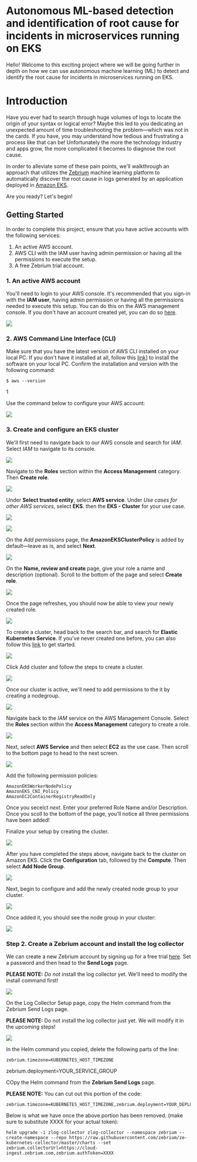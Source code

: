 # Autonomous ML-based detection and identification of root cause for incidents in microservices running on EKS

Hello! Welcome to this exciting project where we will be going further in depth on how we can use autonomous machine learning (ML) to detect and identify the root cause for incidents in microservices running on EKS.

# Introduction

Have you ever had to search through huge volumes of logs to locate the origin of your syntax or logical error? Maybe this led to you dedicating an unexpected amount of time troubleshooting the problem––which was not in the cards. If you have, you may understand how tedious and frustrating a process like that can be! Unfortunately the more the technology industry and apps grow, the more complicated it becomes to diagnose the root cause.

In order to alleviate some of these pain points, we'll walkthrough an approach that utilizes the [Zebrium](https://www.zebrium.com/) machine learning platform to automatically discover the root cause in logs generated by an application deployed in [Amazon EKS](https://aws.amazon.com/eks/).

Are you ready? Let's begin!

## Getting Started

In order to complete this project, ensure that you have active accounts with the following services:

1. An active AWS account.
2. AWS CLI with the IAM user having admin permission or having all the permissions to execute the setup.
3. A free Zebrium trial account.

### 1. An active AWS account

You'll need to login to your AWS console. It's recommended that you sign-in with the **IAM user**, having admin permission or having all the permissions needed to execute this setup. You can do this on the AWS management console. If you don't have an account created yet, you can do so [here](https://us-east-1.console.aws.amazon.com/console/home).

![](./images/1.png)

### 2. AWS Command Line Interface (CLI)

Make sure that you have the latest version of AWS CLI installed on your local PC. If you don't have it installed at all, follow this [link](https://docs.aws.amazon.com/cli/latest/userguide/install-cliv2.html)] to install the software on your local PC. Confirm the installation and version with the following command:

    $ aws --version

1[](./images/2.png)

Use the command below to configure your AWS account:

![](./images/3.png)

### 3. Create and configure an EKS cluster

We'll first need to navigate back to our AWS console and search for *IAM*. Select *IAM* to navigate to its console. 

![](./images/6.png)

Navigate to the **Roles** section within the **Access Management** category. Then **Create role**. 

![](./images/7.png)

Under **Select trusted entity**, select **AWS service**. Under *Use cases for other AWS services*, select **EKS**. then the **EKS - Cluster** for your use case.

![](./images/8.png)

![](./images/9.png)

On the *Add permissions* page, the **AmazonEKSClusterPolicy** is added by default––leave as is, and select **Next**.

![](./images/10.png)

On the **Name, review and create** page, give your role a name and description (optional). Scroll to the bottom of the page and select **Create role**.

![](./images/11.png)

Once the page refreshes, you should now be able to view your newly created role.

![](./images/12.png)

To create a cluster, head back to the search bar, and search for **Elastic Kubernetes Service**. If you've never created one before, you can also follow this [link](https://www.eksworkshop.com/030_eksctl/) to get started. 

![](./images/4.png)

Click Add cluster and follow the steps to create a cluster.

![](./images/5.png)

Once our cluster is active, we'll need to add permissions to the it by creating a nodegroup.

![](./images/13.png)

Navigate back to the *IAM* service on the AWS Management Console. Select the **Roles** section within the **Access Management** category to create a role.

![](./images/14.png)

Next, select **AWS Service** and then select **EC2** as the use case. Then scroll to the bottom page to head to the next screen.

![](./images/15.png)

Add the following permission policies:

    AmazonEKSWorkerNodePolicy
    AmazonEKS_CNI_Policy
    AmazonEC2ContainerRegistryReadOnly

Once you secelct *next*. Enter your preferred Role Name and/or Description. Once you scoll to the bottom of the page, you'll notice all three permissions have been added!

Finalize your setup by creating the cluster.

![](./images/16.png)

After you have completed the steps above, navigate back to the cluster on Amazon EKS. Click the **Configuration** tab, followed by the **Compute**. Then select **Add Node Group**.

![](./images/17.png)

Next, begin to configure and add the newly created node group to your cluster.

![](./images/18.png)

Once added it, you should see the node group in your cluster:

![](./images/19.png)

### Step 2. Create a Zebrium account and install the log collector

We can create a new Zebrium account by signing up for a free trial [here](https://cloud.zebrium.com/auth/sign-up). Set a password and then head to the **Send Logs** page.

**PLEASE NOTE:** *Do not* install the log collector yet. We'll need to modify the install command first!

![](./images/20.png)

On the Log Collector Setup page, copy the Helm command from the Zebrium Send Logs page.

**PLEASE NOTE:** Do not install the log collector just yet. We will modify it in the upcoming steps!

![](./images/21.png)

In the Helm command you copied, delete the following parts of the line:

    zebrium.timezone=KUBERNETES_HOST_TIMEZONE
zebrium.deployment=YOUR_SERVICE_GROUP

COpy the Helm command from the **Zebrium Send Logs** page.

**PLEASE NOTE:** You can cut out this portion of the code:

    zebrium.timezone=KUBERNETES_HOST_TIMEZONE,zebrium.deployment=YOUR_DEPLOYMENT_NAME

Below is what we have once the above portion has been removed. (make sure to substitute XXXX for your actual token):

    helm upgrade -i zlog-collector zlog-collector --namespace zebrium --create-namespace --repo https://raw.githubusercontent.com/zebrium/ze-kubernetes-collector/master/charts --set zebrium.collectorUrl=https://cloud-ingest.zebrium.com,zebrium.authToken=XXXX






























